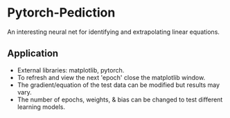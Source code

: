 # Pytorch-Pediction
An interesting neural net for identifying and extrapolating linear equations.

## Application
- External libraries: matplotlib, pytorch.
- To refresh and view the next 'epoch' close the matplotlib window.
- The gradient/equation of the test data can be modified but results may vary.
- The number of epochs, weights, & bias can be changed to test different learning models.
